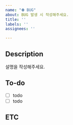 ```yaml
---
name: "⛔️ BUG"
about: BUG 발생 시 작성해주세요.
title: ''
labels: ''
assignees: ''

---
```


## Description

설명을 작성해주세요.

## To-do
- [ ] todo
- [ ] todo

## ETC
